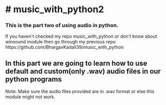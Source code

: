 <h1># music_with_python2</h1>
<h3>This is the part two of using audio in python.</h3>
If you haven't checked my repo music_with_python or don't know about winsound module then go through my previous repo https://github.com/BhargavKadali39/music_with_python
<h2>In this part we are going to learn how to use default and custom(only .wav) audio files in our python programs </h2>  
Note: Make sure the audio files provided are in .wav format or else this module might not work.  

